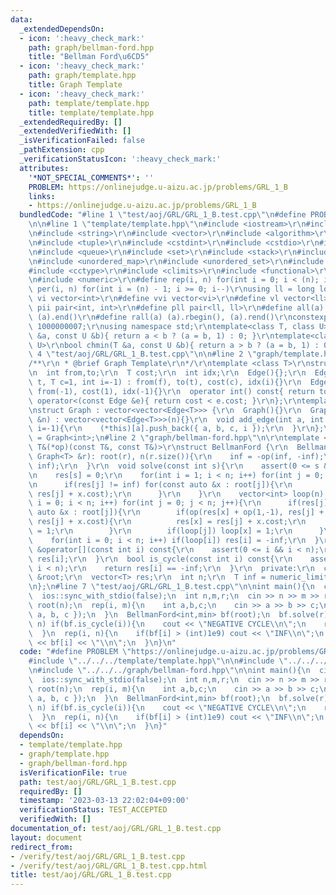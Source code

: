 ```yaml
---
data:
  _extendedDependsOn:
  - icon: ':heavy_check_mark:'
    path: graph/bellman-ford.hpp
    title: "Bellman Ford\u6CD5"
  - icon: ':heavy_check_mark:'
    path: graph/template.hpp
    title: Graph Template
  - icon: ':heavy_check_mark:'
    path: template/template.hpp
    title: template/template.hpp
  _extendedRequiredBy: []
  _extendedVerifiedWith: []
  _isVerificationFailed: false
  _pathExtension: cpp
  _verificationStatusIcon: ':heavy_check_mark:'
  attributes:
    '*NOT_SPECIAL_COMMENTS*': ''
    PROBLEM: https://onlinejudge.u-aizu.ac.jp/problems/GRL_1_B
    links:
    - https://onlinejudge.u-aizu.ac.jp/problems/GRL_1_B
  bundledCode: "#line 1 \"test/aoj/GRL/GRL_1_B.test.cpp\"\n#define PROBLEM \"https://onlinejudge.u-aizu.ac.jp/problems/GRL_1_B\"\
    \n\n#line 1 \"template/template.hpp\"\n#include <iostream>\r\n#include <cmath>\r\
    \n#include <string>\r\n#include <vector>\r\n#include <algorithm>\r\n#include <utility>\r\
    \n#include <tuple>\r\n#include <cstdint>\r\n#include <cstdio>\r\n#include <map>\r\
    \n#include <queue>\r\n#include <set>\r\n#include <stack>\r\n#include <deque>\r\
    \n#include <unordered_map>\r\n#include <unordered_set>\r\n#include <bitset>\r\n\
    #include <cctype>\r\n#include <climits>\r\n#include <functional>\r\n#include <cassert>\r\
    \n#include <numeric>\r\n#define rep(i, n) for(int i = 0; i < (n); i++)\r\n#define\
    \ per(i, n) for(int i = (n) - 1; i >= 0; i--)\r\nusing ll = long long;\r\n#define\
    \ vi vector<int>\r\n#define vvi vector<vi>\r\n#define vl vector<ll>\r\n#define\
    \ pii pair<int, int>\r\n#define pll pair<ll, ll>\r\n#define all(a) (a).begin(),\
    \ (a).end()\r\n#define rall(a) (a).rbegin(), (a).rend()\r\nconstexpr int mod =\
    \ 1000000007;\r\nusing namespace std;\r\ntemplate<class T, class U>\r\nbool chmax(T\
    \ &a, const U &b){ return a < b ? (a = b, 1) : 0; }\r\ntemplate<class T, class\
    \ U>\r\nbool chmin(T &a, const U &b){ return a > b ? (a = b, 1) : 0; }\n#line\
    \ 4 \"test/aoj/GRL/GRL_1_B.test.cpp\"\n\n#line 2 \"graph/template.hpp\"\n\r\n\
    /**\r\n * @brief Graph Template\r\n*/\r\ntemplate <class T>\r\nstruct Edge {\r\
    \n  int from,to;\r\n  T cost;\r\n  int idx;\r\n  Edge(){};\r\n  Edge(int f, int\
    \ t, T c=1, int i=-1) : from(f), to(t), cost(c), idx(i){}\r\n  Edge(int t) : to(t),\
    \ from(-1), cost(1), idx(-1){}\r\n  operator int() const{ return to; }\r\n  bool\
    \ operator<(const Edge &e){ return cost < e.cost; }\r\n};\r\ntemplate <class T>\r\
    \nstruct Graph : vector<vector<Edge<T>>> {\r\n  Graph(){}\r\n  Graph(const int\
    \ &n) : vector<vector<Edge<T>>>(n){}\r\n  void add_edge(int a, int b, T c=1, int\
    \ i=-1){\r\n    (*this)[a].push_back({ a, b, c, i });\r\n  }\r\n};\r\nusing graph\
    \ = Graph<int>;\n#line 2 \"graph/bellman-ford.hpp\"\n\r\ntemplate <class T, const\
    \ T&(*op)(const T&, const T&)>\r\nstruct BellmanFord {\r\n  BellmanFord(const\
    \ Graph<T> &r): root(r), n(r.size()){\r\n    inf = -op(inf, -inf);\r\n    res.assign(n,\
    \ inf);\r\n  }\r\n  void solve(const int s){\r\n    assert(0 <= s && s < n);\r\
    \n    res[s] = 0;\r\n    for(int i = 1; i < n; i++) for(int j = 0; j < n; j++){\r\
    \n      if(res[j] != inf) for(const auto &x : root[j]){\r\n        res[x] = op(res[x],\
    \ res[j] + x.cost);\r\n      }\r\n    }\r\n    vector<int> loop(n);\r\n    for(int\
    \ i = 0; i < n; i++) for(int j = 0; j < n; j++){\r\n      if(res[j] != inf) for(const\
    \ auto &x : root[j]){\r\n        if(op(res[x] + op(1,-1), res[j] + x.cost) ==\
    \ res[j] + x.cost){\r\n          res[x] = res[j] + x.cost;\r\n          loop[x]\
    \ = 1;\r\n        }\r\n        if(loop[j]) loop[x] = 1;\r\n      }\r\n    }\r\n\
    \    for(int i = 0; i < n; i++) if(loop[i]) res[i] = -inf;\r\n  }\r\n  const T\
    \ &operator[](const int i) const{\r\n    assert(0 <= i && i < n);\r\n    return\
    \ res[i];\r\n  }\r\n  bool is_cycle(const int i) const{\r\n    assert(0 <= i &&\
    \ i < n);\r\n    return res[i] == -inf;\r\n  }\r\n  private:\r\n  const Graph<T>\
    \ &root;\r\n  vector<T> res;\r\n  int n;\r\n  T inf = numeric_limits<T>::max()-1;\r\
    \n};\n#line 7 \"test/aoj/GRL/GRL_1_B.test.cpp\"\n\nint main(){\n  cin.tie(nullptr);\n\
    \  ios::sync_with_stdio(false);\n  int n,m,r;\n  cin >> n >> m >> r;\n  graph\
    \ root(n);\n  rep(i, m){\n    int a,b,c;\n    cin >> a >> b >> c;\n    root[a].push_back({\
    \ a, b, c });\n  }\n  BellmanFord<int,min> bf(root);\n  bf.solve(r);\n  rep(i,\
    \ n) if(bf.is_cycle(i)){\n    cout << \"NEGATIVE CYCLE\\n\";\n    return 0;\n\
    \  }\n  rep(i, n){\n    if(bf[i] > (int)1e9) cout << \"INF\\n\";\n    else cout\
    \ << bf[i] << \"\\n\";\n  }\n}\n"
  code: "#define PROBLEM \"https://onlinejudge.u-aizu.ac.jp/problems/GRL_1_B\"\n\n\
    #include \"../../../template/template.hpp\"\n\n#include \"../../../graph/template.hpp\"\
    \n#include \"../../../graph/bellman-ford.hpp\"\n\nint main(){\n  cin.tie(nullptr);\n\
    \  ios::sync_with_stdio(false);\n  int n,m,r;\n  cin >> n >> m >> r;\n  graph\
    \ root(n);\n  rep(i, m){\n    int a,b,c;\n    cin >> a >> b >> c;\n    root[a].push_back({\
    \ a, b, c });\n  }\n  BellmanFord<int,min> bf(root);\n  bf.solve(r);\n  rep(i,\
    \ n) if(bf.is_cycle(i)){\n    cout << \"NEGATIVE CYCLE\\n\";\n    return 0;\n\
    \  }\n  rep(i, n){\n    if(bf[i] > (int)1e9) cout << \"INF\\n\";\n    else cout\
    \ << bf[i] << \"\\n\";\n  }\n}"
  dependsOn:
  - template/template.hpp
  - graph/template.hpp
  - graph/bellman-ford.hpp
  isVerificationFile: true
  path: test/aoj/GRL/GRL_1_B.test.cpp
  requiredBy: []
  timestamp: '2023-03-13 22:02:04+09:00'
  verificationStatus: TEST_ACCEPTED
  verifiedWith: []
documentation_of: test/aoj/GRL/GRL_1_B.test.cpp
layout: document
redirect_from:
- /verify/test/aoj/GRL/GRL_1_B.test.cpp
- /verify/test/aoj/GRL/GRL_1_B.test.cpp.html
title: test/aoj/GRL/GRL_1_B.test.cpp
---
```

